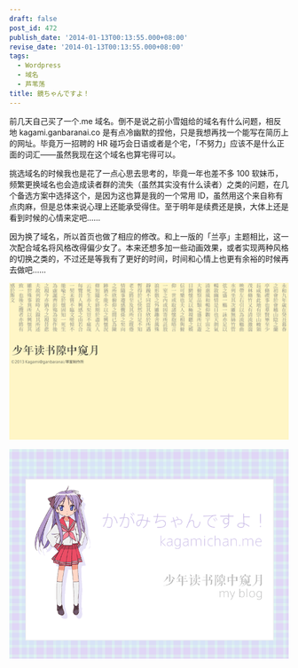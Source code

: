 ```yaml
---
draft: false
post_id: 472
publish_date: '2014-01-13T00:13:55.000+08:00'
revise_date: '2014-01-13T00:13:55.000+08:00'
tags:
  - Wordpress
  - 域名
  - 芦苇荡
title: 鏡ちゃんですよ！
---
```


前几天自己买了一个.me 域名。倒不是说之前小雪姐给的域名有什么问题，相反地 kagami.ganbaranai.co 是有点冷幽默的捏他，只是我想再找一个能写在简历上的网址。毕竟万一招聘的 HR 碰巧会日语或者是个宅，「不努力」应该不是什么正面的词汇——虽然我现在这个域名也算宅得可以。

挑选域名的时候我也是花了一点心思去思考的，毕竟一年也差不多 100 软妹币，频繁更换域名也会造成读者群的流失（虽然其实没有什么读者）之类的问题，在几个备选方案中选择这个，是因为这也算是我的一个常用 ID，虽然用这个来自称有点肉麻，但是总体来说心理上还能承受得住。至于明年是续费还是换，大体上还是看到时候的心情来定吧……

因为换了域名，所以首页也做了相应的修改。和上一版的「兰亭」主题相比，这一次配合域名将风格改得偏少女了。本来还想多加一些动画效果，或者实现两种风格的切换之类的，不过还是等我有了更好的时间，时间和心情上也更有余裕的时候再去做吧……

![兰亭主题 Lanting Theme](seishun2.png)

![镜主题 Kagami Theme](kagami.png)
